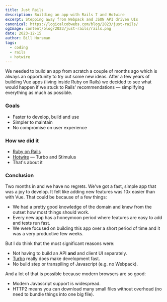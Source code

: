 ```yaml
---
title: Just Rails
description: Building an app with Rails 7 and Hotwire
excerpt: Stepping away from Webpack and JSON API driven UIs
canonical: https://logicalcobwebs.com/blog/2023/just-rails/
ogImage: content/blog/2023/just-rails/rails.png
date: 2023-12-15
author: Bill Horsman
tags:
  - coding
  - rails
  - hotwire
---
```


We needed to build an app from scratch a couple of months ago which is always an opportunity to try out some new ideas. After a few years of building Vue apps (living inside Ruby on Rails) we decided to see what would happen if we stuck to Rails' recommendations &mdash; simplifying everything as much as possible.

### Goals

- Faster to develop, build and use
- Simpler to maintain
- No compromise on user experience

### How we did it

- [Ruby on Rails](https://rubyonrails.org/)
- [Hotwire](https://hotwired.dev/) &mdash; Turbo and Stimulus
- That's about it

### Conclusion

Two months in and we have no regrets. We've got a fast, simple app that was a joy to develop. It felt like adding new features was 10x easier than with Vue. That could be because of a few things:

- We had a pretty good knowledge of the domain and knew from the outset how most things should work.
- Every new app has a honeymoon period where features are easy to add and tests run fast.
- We were focused on building this app over a short period of time and it was a very productive few weeks.

But I do think that the most significant reasons were:

- Not having to build an API **and** and client UI separately.
- [Turbo](https://turbo.hotwired.dev/) really does make development fast.
- No build step or transpiling of Javascript (e.g. no Webpack).

And a lot of that is possible because modern browsers are so good:

- Modern Javascript support is widespread.
- HTTP2 means you can download many small files without overhead (no need to bundle things into one big file).
